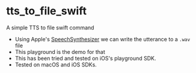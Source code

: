 # tts_to_file_swift
A simple TTS to file swift command
- Using Apple's [SpeechSynthesizer](https://developer.apple.com/documentation/avfoundation/speech_synthesis) we can write the utterance to a `.wav` file
- This playground is the demo for that
- This has been tried and tested on iOS's playground SDK.
- Tested on macOS and iOS SDKs.

